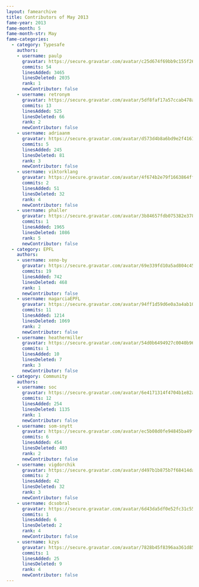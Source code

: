 ```yaml
---
layout: famearchive
title: Contributors of May 2013
fame-year: 2013
fame-month: 5
fame-month-str: May
fame-categories:
  - category: Typesafe
    authors:
    - username: paulp
      gravatar: https://secure.gravatar.com/avatar/c25d674f69bb9c155f265a7482712be4?s=60&d=https://a248.e.akamai.net/assets.github.com%2Fimages%2Fgravatars%2Fgravatar-user-420.png
      commits: 54
      linesAdded: 3465
      linesDeleted: 2035
      rank: 1
      newContributor: false
    - username: retronym
      gravatar: https://secure.gravatar.com/avatar/5df8faf17a57ccab478a9b8056862fc3?s=60&d=https://a248.e.akamai.net/assets.github.com%2Fimages%2Fgravatars%2Fgravatar-user-420.png
      commits: 13
      linesAdded: 525
      linesDeleted: 66
      rank: 2
      newContributor: false
    - username: adriaanm
      gravatar: https://secure.gravatar.com/avatar/d573d4b8a6bd9e2f41611d8d566c533e?s=60&d=https://a248.e.akamai.net/assets.github.com%2Fimages%2Fgravatars%2Fgravatar-user-420.png
      commits: 5
      linesAdded: 245
      linesDeleted: 81
      rank: 3
      newContributor: false
    - username: viktorklang
      gravatar: https://secure.gravatar.com/avatar/4f674b2e79f1663864ff78e07ce4c8a8?s=60&d=https://a248.e.akamai.net/assets.github.com%2Fimages%2Fgravatars%2Fgravatar-user-420.png
      commits: 2
      linesAdded: 51
      linesDeleted: 32
      rank: 4
      newContributor: false
    - username: phaller
      gravatar: https://secure.gravatar.com/avatar/3b84657fdb075382e3781310ca8a9a70?s=60&d=https://a248.e.akamai.net/assets.github.com%2Fimages%2Fgravatars%2Fgravatar-user-420.png
      commits: 1
      linesAdded: 1965
      linesDeleted: 1086
      rank: 5
      newContributor: false
  - category: EPFL
    authors:
    - username: xeno-by
      gravatar: https://secure.gravatar.com/avatar/69e339fd10a5ad804c45e22c819c67ad?s=60&d=https://a248.e.akamai.net/assets.github.com%2Fimages%2Fgravatars%2Fgravatar-user-420.png
      commits: 19
      linesAdded: 742
      linesDeleted: 468
      rank: 1
      newContributor: false
    - username: magarciaEPFL
      gravatar: https://secure.gravatar.com/avatar/94ff1d59d6e0a3a4ab10c80ab12bfeed?s=60&d=https://a248.e.akamai.net/assets.github.com%2Fimages%2Fgravatars%2Fgravatar-user-420.png
      commits: 11
      linesAdded: 1214
      linesDeleted: 1069
      rank: 2
      newContributor: false
    - username: heathermiller
      gravatar: https://secure.gravatar.com/avatar/54d0b6494927c0040b96ed327202e8dc?s=60&d=https://a248.e.akamai.net/assets.github.com%2Fimages%2Fgravatars%2Fgravatar-user-420.png
      commits: 1
      linesAdded: 10
      linesDeleted: 7
      rank: 3
      newContributor: false
  - category: Community
    authors:
    - username: soc
      gravatar: https://secure.gravatar.com/avatar/6e4171314f4704b1e82aa4e5d9067e92?s=60&d=https://a248.e.akamai.net/assets.github.com%2Fimages%2Fgravatars%2Fgravatar-user-420.png
      commits: 12
      linesAdded: 254
      linesDeleted: 1135
      rank: 1
      newContributor: false
    - username: som-snytt
      gravatar: https://secure.gravatar.com/avatar/ec5b08d0fe94845ba49fd4a263c7d99d?s=60&d=https://a248.e.akamai.net/assets.github.com%2Fimages%2Fgravatars%2Fgravatar-user-420.png
      commits: 6
      linesAdded: 454
      linesDeleted: 403
      rank: 2
      newContributor: false
    - username: vigdorchik
      gravatar: https://secure.gravatar.com/avatar/d497b1b875b7f68414daff74485b8501?s=60&d=https://a248.e.akamai.net/assets.github.com%2Fimages%2Fgravatars%2Fgravatar-user-420.png
      commits: 2
      linesAdded: 42
      linesDeleted: 32
      rank: 3
      newContributor: false
    - username: dcsobral
      gravatar: https://secure.gravatar.com/avatar/6d43da5df0e52fc31c55e6a227bb23f4?s=60&d=https://a248.e.akamai.net/assets.github.com%2Fimages%2Fgravatars%2Fgravatar-user-420.png
      commits: 1
      linesAdded: 6
      linesDeleted: 2
      rank: 4
      newContributor: false
    - username: kzys
      gravatar: https://secure.gravatar.com/avatar/7828b45f8396aa361d85cead01fd99ca?s=60&d=https://a248.e.akamai.net/assets.github.com%2Fimages%2Fgravatars%2Fgravatar-user-420.png
      commits: 1
      linesAdded: 25
      linesDeleted: 9
      rank: 4
      newContributor: false
---
```

